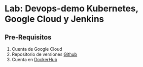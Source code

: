 # Lab: Devops-demo Kubernetes, Google Cloud y Jenkins



## Pre-Requisitos
1.  Cuenta de Google Cloud
2.  Repositorio de versiones [Github](https://github.com/)
2.  Cuenta en [DockerHub](https://hub.docker.com/)


